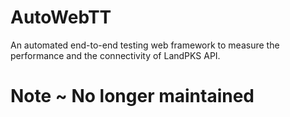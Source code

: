# AutoWebTT
An automated end-to-end testing web framework to measure the performance and the connectivity of LandPKS API.

# Note ~ No longer maintained
